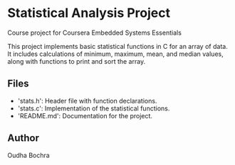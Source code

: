 # Statistical Analysis Project 
Course project for Coursera Embedded Systems Essentials

This project implements basic statistical functions in C for an array of data.  
It includes calculations of minimum, maximum, mean, and median values, along with functions to print and sort the array.

## Files

- 'stats.h': Header file with function declarations.
- 'stats.c': Implementation of the statistical functions.
- 'README.md': Documentation for the project.

## Author
Oudha Bochra
